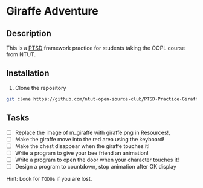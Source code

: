 # Giraffe Adventure
## Description
This is a [PTSD](https://github.com/ntut-open-source-club/practical-tools-for-simple-design) framework practice for students taking the OOPL course from NTUT.

## Installation
1. Clone the repository
```bash
git clone https://github.com/ntut-open-source-club/PTSD-Practice-Giraffe-Adventure
```
## Tasks
- [ ] Replace the image of m_giraffe with giraffe.png in Resources!,
- [ ] Make the giraffe move into the red area using the keyboard!
- [ ] Make the chest disappear when the giraffe touches it!
- [ ] Write a program to give your bee friend an animation!
- [ ] Write a program to open the door when your character touches it!
- [ ] Design a program to countdown, stop animation after OK display

Hint:  Look for `TODO`s if you are lost.
